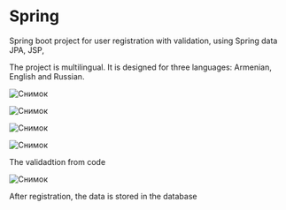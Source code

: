 # Spring
Spring boot project for user registration with validation, using Spring data JPA, JSP,

The project is multilingual. It is designed for three languages: Armenian, English and Russian.

![Снимок](https://user-images.githubusercontent.com/50835672/61748477-5d70c900-adb1-11e9-9be0-cf68c4a8dff9.PNG)

![Снимок](https://user-images.githubusercontent.com/50835672/61748645-d2440300-adb1-11e9-8d1e-5adf5b03df84.PNG)

![Снимок](https://user-images.githubusercontent.com/50835672/61748677-ed167780-adb1-11e9-854d-cda256624f06.PNG)

![Снимок](https://user-images.githubusercontent.com/50835672/61748737-0e776380-adb2-11e9-8fbd-b0bababf245e.PNG)

The validadtion from code

![Снимок](https://user-images.githubusercontent.com/50835672/61748947-8e053280-adb2-11e9-8d22-c23c604deaa6.PNG)

After registration, the data is stored in the database
